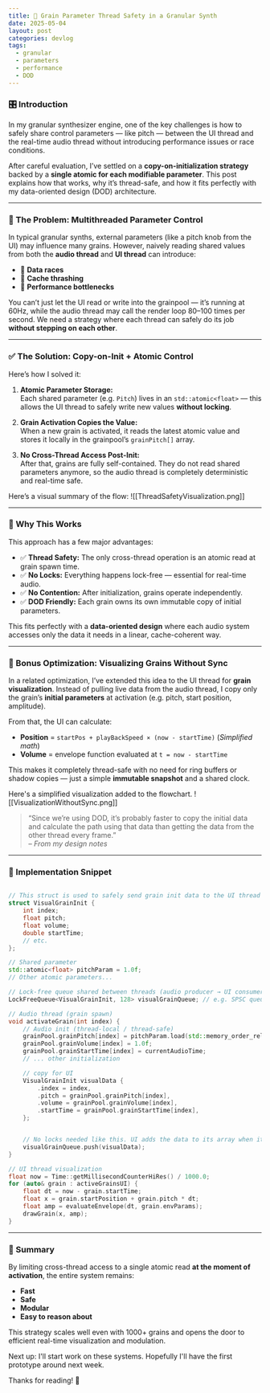```yaml
---
title: 🔧 Grain Parameter Thread Safety in a Granular Synth
date: 2025-05-04
layout: post
categories: devlog
tags:
  - granular
  - parameters
  - performance
  - DOD
---
```

### 🎛️ Introduction

In my granular synthesizer engine, one of the key challenges is how to safely share control parameters — like pitch — between the UI thread and the real-time audio thread without introducing performance issues or race conditions.  

After careful evaluation, I’ve settled on a **copy-on-initialization strategy** backed by a **single atomic for each modifiable parameter**. This post explains how that works, why it’s thread-safe, and how it fits perfectly with my data-oriented design (DOD) architecture.

---

### 🧵 The Problem: Multithreaded Parameter Control

In typical granular synths, external parameters (like a pitch knob from the UI) may influence many grains. However, naively reading shared values from both the **audio thread** and **UI thread** can introduce:
- 🔁 **Data races**
- 🧠 **Cache thrashing**
- 🐌 **Performance bottlenecks**

You can’t just let the UI read or write into the grainpool — it’s running at 60Hz, while the audio thread may call the render loop 80–100 times per second. We need a strategy where each thread can safely do its job **without stepping on each other**.

---

### ✅ The Solution: Copy-on-Init + Atomic Control

Here’s how I solved it:

1. **Atomic Parameter Storage:**  
   Each shared parameter (e.g. `Pitch`) lives in an `std::atomic<float>` — this allows the UI thread to safely write new values **without locking**.

2. **Grain Activation Copies the Value:**  
   When a new grain is activated, it reads the latest atomic value and stores it locally in the grainpool’s `grainPitch[]` array.

3. **No Cross-Thread Access Post-Init:**  
   After that, grains are fully self-contained. They do not read shared parameters anymore, so the audio thread is completely deterministic and real-time safe.

Here’s a visual summary of the flow:
![[ThreadSafetyVisualization.png]]

---

### 🧠 Why This Works

This approach has a few major advantages:

- ✅ **Thread Safety:** The only cross-thread operation is an atomic read at grain spawn time.
- ✅ **No Locks:** Everything happens lock-free — essential for real-time audio.
- ✅ **No Contention:** After initialization, grains operate independently.
- ✅ **DOD Friendly:** Each grain owns its own immutable copy of initial parameters.

This fits perfectly with a **data-oriented design** where each audio system accesses only the data it needs in a linear, cache-coherent way.

---

### 🧩 Bonus Optimization: Visualizing Grains Without Sync

In a related optimization, I’ve extended this idea to the UI thread for **grain visualization**. Instead of pulling live data from the audio thread, I copy only the grain’s **initial parameters** at activation (e.g. pitch, start position, amplitude).  

From that, the UI can calculate:
- **Position** = `startPos + playBackSpeed × (now - startTime)` (*Simplified math*)
- **Volume** = envelope function evaluated at `t = now - startTime`

This makes it completely thread-safe with no need for ring buffers or shadow copies — just a simple **immutable snapshot** and a shared clock.

Here's a simplified visualization added to the flowchart.
![[VisualizationWithoutSync.png]]


> “Since we’re using DOD, it’s probably faster to copy the initial data and calculate the path using that data than getting the data from the other thread every frame.”  
> *– From my design notes*

---

### 🧪 Implementation Snippet

```cpp

// This struct is used to safely send grain init data to the UI thread
struct VisualGrainInit {
    int index;
    float pitch;
    float volume;
    double startTime;
    // etc.
};

// Shared parameter
std::atomic<float> pitchParam = 1.0f;
// Other atomic parameters...

// Lock-free queue shared between threads (audio producer → UI consumer)
LockFreeQueue<VisualGrainInit, 128> visualGrainQueue; // e.g. SPSC queue

// Audio thread (grain spawn)
void activateGrain(int index) {
    // Audio init (thread-local / thread-safe)
    grainPool.grainPitch[index] = pitchParam.load(std::memory_order_relaxed);
    grainPool.grainVolume[index] = 1.0f;
    grainPool.grainStartTime[index] = currentAudioTime;
    // ... other initialization

	// copy for UI
    VisualGrainInit visualData {
        .index = index,
        .pitch = grainPool.grainPitch[index],
        .volume = grainPool.grainVolume[index],
        .startTime = grainPool.grainStartTime[index],
    };


    // No locks needed like this. UI adds the data to its array when its safe
    visualGrainQueue.push(visualData);
}
```

```cpp
// UI thread visualization
float now = Time::getMillisecondCounterHiRes() / 1000.0;
for (auto& grain : activeGrainsUI) {
    float dt = now - grain.startTime;
    float x = grain.startPosition + grain.pitch * dt;
    float amp = evaluateEnvelope(dt, grain.envParams);
    drawGrain(x, amp);
}
```

---

### 🧱 Summary

By limiting cross-thread access to a single atomic read **at the moment of activation**, the entire system remains:
- **Fast**
- **Safe**
- **Modular**
- **Easy to reason about**

This strategy scales well even with 1000+ grains and opens the door to efficient real-time visualization and modulation.

Next up: I'll start work on these systems. Hopefully I'll have the first prototype around next week.

Thanks for reading! 👋